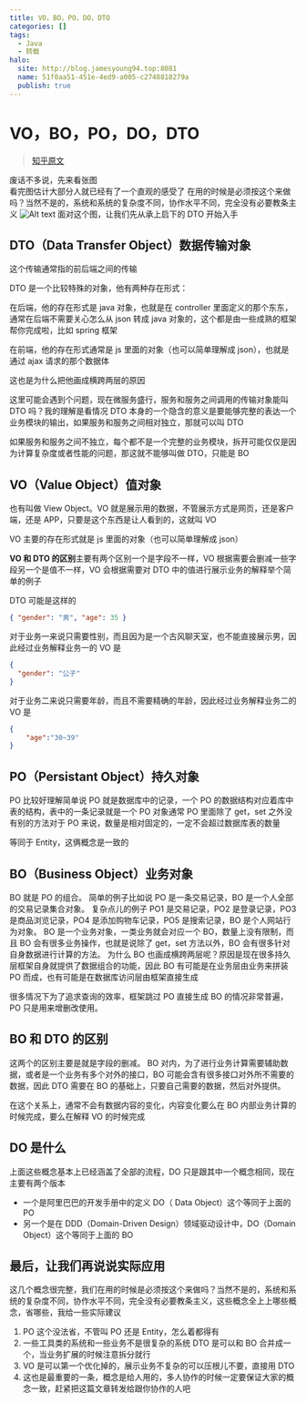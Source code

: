 ```yaml
---
title: VO，BO，PO，DO，DTO
categories: []
tags:
  - Java
  - 转载
halo:
  site: http://blog.jamesyoung94.top:8081
  name: 51f0aa51-451e-4ed9-a005-c2748818279a
  publish: true
---
```

# VO，BO，PO，DO，DTO

> [知乎原文](https://zhuanlan.zhihu.com/p/102389552)

废话不多说，先来看张图  
看完图估计大部分人就已经有了一个直观的感受了
在用的时候是必须按这个来做吗？当然不是的，系统和系统的复杂度不同，协作水平不同，完全没有必要教条主义
![Alt text](https://cdn.jsdelivr.net/gh/JYBeYonDing/james-blog/knowledge/VO%EF%BC%8CBO%EF%BC%8CPO%EF%BC%8CDO%EF%BC%8CDTO/image.png)
面对这个图，让我们先从承上启下的 DTO 开始入手

## DTO（Data Transfer Object）数据传输对象

这个传输通常指的前后端之间的传输

DTO 是一个比较特殊的对象，他有两种存在形式：

在后端，他的存在形式是 java 对象，也就是在 controller 里面定义的那个东东，通常在后端不需要关心怎么从 json 转成 java 对象的，这个都是由一些成熟的框架帮你完成啦，比如 spring 框架

在前端，他的存在形式通常是 js 里面的对象（也可以简单理解成 json），也就是通过 ajax 请求的那个数据体

这也是为什么把他画成横跨两层的原因

这里可能会遇到个问题，现在微服务盛行，服务和服务之间调用的传输对象能叫 DTO 吗？我的理解是看情况 DTO 本身的一个隐含的意义是要能够完整的表达一个业务模块的输出，如果服务和服务之间相对独立，那就可以叫 DTO

如果服务和服务之间不独立，每个都不是一个完整的业务模块，拆开可能仅仅是因为计算复杂度或者性能的问题，那这就不能够叫做 DTO，只能是 BO

## VO（Value Object）值对象

也有叫做 View Object。VO 就是展示用的数据，不管展示方式是网页，还是客户端，还是 APP，只要是这个东西是让人看到的，这就叫 VO

VO 主要的存在形式就是 js 里面的对象（也可以简单理解成 json）

**VO 和 DTO 的区别**主要有两个区别一个是字段不一样，VO 根据需要会删减一些字段另一个是值不一样，VO 会根据需要对 DTO 中的值进行展示业务的解释举个简单的例子

DTO 可能是这样的

```json
{ "gender": "男", "age": 35 }
```

对于业务一来说只需要性别，而且因为是一个古风聊天室，也不能直接展示男，因此经过业务解释业务一的 VO 是

```json
{
  "gender": "公子"
}
```

对于业务二来说只需要年龄，而且不需要精确的年龄，因此经过业务解释业务二的 VO 是
```json
{ 
    "age":"30~39" 
} 
```

## PO（Persistant Object）持久对象
PO 比较好理解简单说 PO 就是数据库中的记录，一个 PO 的数据结构对应着库中表的结构，表中的一条记录就是一个 PO 对象通常 PO 里面除了 get，set 之外没有别的方法对于 PO 来说，数量是相对固定的，一定不会超过数据库表的数量

等同于 Entity，这俩概念是一致的

## BO（Business Object）业务对象
BO 就是 PO 的组合。
简单的例子比如说 PO 是一条交易记录，BO 是一个人全部的交易记录集合对象。
复杂点儿的例子 PO1 是交易记录，PO2 是登录记录，PO3 是商品浏览记录，PO4 是添加购物车记录，PO5 是搜索记录，BO 是个人网站行为对象。
BO 是一个业务对象，一类业务就会对应一个 BO，数量上没有限制，而且 BO 会有很多业务操作，也就是说除了 get，set 方法以外，BO 会有很多针对自身数据进行计算的方法。
为什么 BO 也画成横跨两层呢？原因是现在很多持久层框架自身就提供了数据组合的功能，因此 BO 有可能是在业务层由业务来拼装 PO 而成，也有可能是在数据库访问层由框架直接生成

很多情况下为了追求查询的效率，框架跳过 PO 直接生成 BO 的情况非常普遍，PO 只是用来增删改使用。

## BO 和 DTO 的区别
这两个的区别主要是就是字段的删减。 
BO 对内，为了进行业务计算需要辅助数据，或者是一个业务有多个对外的接口，BO 可能会含有很多接口对外所不需要的数据，因此 DTO 需要在 BO 的基础上，只要自己需要的数据，然后对外提供。

在这个关系上，通常不会有数据内容的变化，内容变化要么在 BO 内部业务计算的时候完成，要么在解释 VO 的时候完成


## DO 是什么
上面这些概念基本上已经涵盖了全部的流程，DO 只是跟其中一个概念相同，现在主要有两个版本
- 一个是阿里巴巴的开发手册中的定义 DO（ Data Object）这个等同于上面的 PO 
- 另一个是在 DDD（Domain-Driven Design）领域驱动设计中，DO（Domain Object）这个等同于上面的 BO


## 最后，让我们再说说实际应用
这几个概念很完整，我们在用的时候是必须按这个来做吗？当然不是的，系统和系统的复杂度不同，协作水平不同，完全没有必要教条主义，这些概念全上上哪些概念，省哪些，我给一些实际建议 
1. PO 这个没法省，不管叫 PO 还是 Entity，怎么着都得有
2. 一些工具类的系统和一些业务不是很复杂的系统 DTO 是可以和 BO 合并成一个，当业务扩展的时候注意拆分就行 
3. VO 是可以第一个优化掉的，展示业务不复杂的可以压根儿不要，直接用 DTO
4. 这也是最重要的一条，概念是给人用的，多人协作的时候一定要保证大家的概念一致，赶紧把这篇文章转发给跟你协作的人吧
